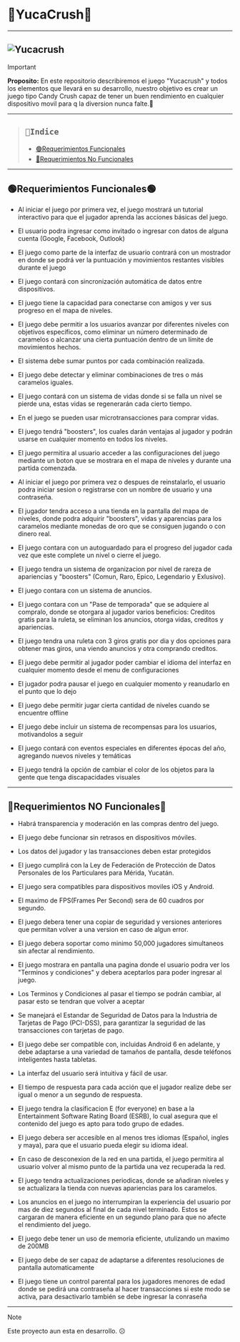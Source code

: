 # 🐆YucaCrush🐆
---
![Yucacrush](https://github.com/user-attachments/assets/1c2d54c4-de3d-4f7b-96e3-2d93accecd1f)
---
>[!Important]
> **Proposito:** En este repositorio describiremos el juego "Yucacrush" y todos los elementos que llevará en su desarrollo, nuestro objetivo es crear un juego tipo Candy Crush capaz de tener un buen rendimiento en cualquier dispositivo movil para q la diversion nunca falte.🐣
---
>## `📝Indice`
>- [🟢Requerimientos Funcionales](#requerimientos-funcionales)
>- [🔴Requerimientos No Funcionales](#requerimientos-no-funcionales)

---
## 🟢**Requerimientos Funcionales**🟢
- Al iniciar el juego por primera vez, el juego mostrará un tutorial interactivo para que el jugador aprenda las acciones básicas del juego.

- El usuario podra ingresar como invitado o ingresar con datos de alguna cuenta (Google, Facebook, Outlook)

- El juego como parte de la interfaz de usuario contrará con un mostrador en donde se podrá ver la puntuación y movimientos restantes visibles durante el juego 
   
- El juego contará con sincronización automática de datos entre dispositivos. 
   
- El juego tiene la capacidad para conectarse con amigos y  ver sus progreso en el mapa de niveles.

- El juego debe permitir a los usuarios avanzar por diferentes niveles con objetivos específicos, como eliminar un número determinado de caramelos o alcanzar una cierta puntuación dentro de un límite de movimientos hechos.
  
- El sistema debe sumar puntos por cada combinación realizada.

- El juego debe detectar y eliminar combinaciones de tres o más caramelos iguales.

- El juego contará con un sistema de vidas donde si se falla un nivel se pierde una, estas vidas se regenerarán cada cierto tiempo.

- En el juego se pueden usar microtransacciones para comprar vidas. 

- El juego tendrá "boosters", los cuales darán ventajas al jugador y podrán usarse en cualquier momento en todos los niveles.

- El juego permitira al usuario acceder a las configuraciones del juego mediante un boton que se mostrara en el mapa de niveles y durante una partida comenzada. 

- Al iniciar el juego por primera vez o despues de reinstalarlo, el usuario podra iniciar sesion o registrarse con un nombre de usuario y una contraseña. 

- El jugador tendra acceso a una tienda en la pantalla del mapa de niveles, donde podra adquirir "boosters", vidas y aparencias para los caramelos mediante monedas de oro que se consiguen jugando o con dinero real.

- El juego contara con un autoguardado para el progreso del jugador cada vez que este complete un nivel o cierre el juego.

- El juego tendra un sistema de organizacion por nivel de rareza de apariencias y "boosters" (Comun, Raro, Epico, Legendario y Exlusivo).

- El juego contara con un sistema de anuncios.

- El juego contara con un "Pase de temporada" que se adquiere al compralo, donde se otorgara al jugador varios beneficios: Creditos gratis para la ruleta, se eliminan los anuncios, otorga vidas, creditos y apariencias.

- El juego tendra una ruleta con 3 giros gratis por dia y dos opciones para obtener mas giros, una viendo anuncios y otra comprando creditos.

- El juego debe permitir al jugador poder cambiar el idioma del interfaz en cualquier momento desde el menu de configuraciones

- El jugador podra pausar el juego en cualquier momento y reanudarlo en el punto que lo dejo

- El juego debe permitir jugar cierta cantidad de niveles cuando se encuentre offline

- El juego debe incluir un sistema de recompensas para los usuarios, motivandolos a seguir

- El juego contará con eventos especiales en diferentes épocas del año, agregando nuevos niveles y temáticas

- El juego tendrá la opción de cambiar el color de los objetos para la gente que tenga discapacidades visuales
---
## 🔴**Requerimientos NO Funcionales**🔴
- Habrá transparencia y moderación en las compras dentro del juego.
  
- El juego debe funcionar sin retrasos en dispositivos móviles.
  
- Los datos del jugador y las transacciones deben estar protegidos

- El juego cumplirá con la Ley de Federación de Protección de Datos Personales de los Particulares para Mérida, Yucatán.

- El juego sera compatibles para dispositivos moviles iOS y Android.

- El maximo de FPS(Frames Per Second) sera de 60 cuadros por segundo.

- El juego debera tener una copiar de seguridad y versiones anteriores que permitan volver a una version en caso de algun error.

- El juego debera soportar como minimo 50,000 jugadores simultaneos sin afectar al rendimiento.

- El juego mostrara en pantalla una pagina donde el usuario podra ver los "Terminos y condiciones" y debera aceptarlos para poder ingresar al juego.

- Los Terminos y Condiciones al pasar el tiempo se podrán cambiar, al pasar esto se tendran que volver a aceptar

- Se manejará el Estandar de Seguridad de Datos para la Industria de Tarjetas de Pago (PCI-DSS), para garantizar la seguridad de las transacciones con tarjetas de pago.

- El juego debe ser compatible con, incluidas Android 6 en adelante, y debe adaptarse a una variedad de tamaños de pantalla, desde teléfonos inteligentes hasta tabletas.

- La interfaz del usuario será intuitiva y fácil de usar.

- El tiempo de respuesta para cada acción que el jugador realize debe ser igual o menor a un segundo de respuesta.

- El juego tendra la clasificacion E (for everyone) en base a la Entertainment Software Rating Board (ESRB), lo cual asegura que el contenido del juego es apto para todo grupo de edades.

- El juego debera ser accesible en al menos tres idiomas (Español, ingles y maya), para que el usuario pueda elegir su idioma ideal. 

- En caso de desconexion de la red en una partida, el juego permitira al usuario volver al mismo punto de la partida una vez recuperada la red. 

- El juego tendra actualizaciones periodicas, donde se añadiran niveles y se actualizara la tienda con nuevas apariencias para los caramelos.

- Los anuncios en el juego no interrumpiran la experiencia del usuario por mas de diez segundos al final de cada nivel terminado. Estos se cargaran de manera eficiente en un segundo plano para que no afecte el rendimiento del juego. 

- El juego debe tener un uso de memoria eficiente, utulizando un maximo de 200MB

- El juego debe de ser capaz de adaptarse a diferentes resoluciones de pantalla automaticamente

- El juego tiene un control parental para los jugadores menores de edad donde se pedirá una contraseña al hacer transacciones si este modo se activa, para desactivarlo también se debe ingresar la conraseña
---
>[!Note]
>Este proyecto aun esta en desarrollo. ☹︎
